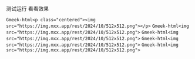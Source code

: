测试运行
看看效果

`Gmeek-html<p class="centered"><img src="https://img.mxx.app/rest/2024/10/512x512.png"></p>`
`Gmeek-html<img src="https://img.mxx.app/rest/2024/10/512x512.png">`
`Gmeek-html<img src="https://img.mxx.app/rest/2024/10/512x512.png">`
`Gmeek-html<img src="https://img.mxx.app/rest/2024/10/512x512.png">`
`Gmeek-html<img src="https://img.mxx.app/rest/2024/10/512x512.png">`